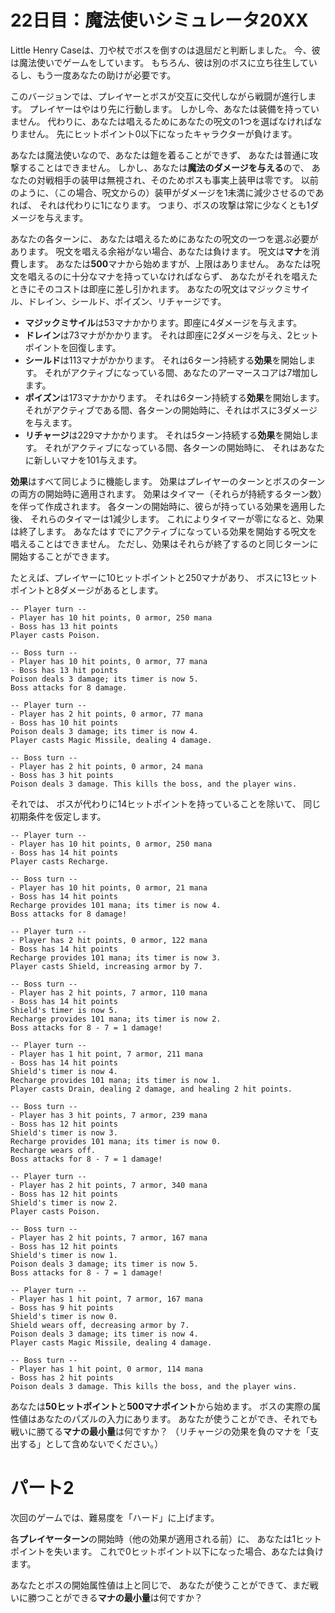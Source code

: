 # 22日目：魔法使いシミュレータ20XX

Little Henry Caseは、刀や杖でボスを倒すのは退屈だと判断しました。
今、彼は魔法使いでゲームをしています。
もちろん、彼は別のボスに立ち往生しているし、もう一度あなたの助けが必要です。

このバージョンでは、プレイヤーとボスが交互に交代しながら戦闘が進行します。
プレイヤーはやはり先に行動します。
しかし今、あなたは装備を持っていません。
代わりに、あなたは唱えるためにあなたの呪文の1つを選ばなければなりません。
先にヒットポイント0以下になったキャラクターが負けます。

あなたは魔法使いなので、あなたは鎧を着ることができず、
あなたは普通に攻撃することはできません。
しかし、あなたは**魔法のダメージを与える**ので、
あなたの対戦相手の装甲は無視され、そのためボスも事実上装甲は零です。
以前のように、（この場合、呪文からの）装甲がダメージを1未満に減少させるのであれば、
それは代わりに1になります。
つまり、ボスの攻撃は常に少なくとも1ダメージを与えます。

あなたの各ターンに、
あなたは唱えるためにあなたの呪文の一つを選ぶ必要があります。
呪文を唱える余裕がない場合、あなたは負けます。
呪文は**マナ**を消費します。
あなたは**500**マナから始めますが、上限はありません。
あなたは呪文を唱えるのに十分なマナを持っていなければならず、
あなたがそれを唱えたときにそのコストは即座に差し引かれます。
あなたの呪文はマジックミサイル、ドレイン、シールド、ポイズン、リチャージです。

- **マジックミサイル**は53マナかかります。即座に4ダメージを与えます。
- **ドレイン**は73マナがかかります。
それは即座に2ダメージを与え、2ヒットポイントを回復します。
- **シールド**は113マナがかかります。
それは6ターン持続する**効果**を開始します。
それがアクティブになっている間、あなたのアーマースコアは7増加します。
- **ポイズン**は173マナかかります。
それは6ターン持続する**効果**を開始します。
それがアクティブである間、各ターンの開始時に、それはボスに3ダメージを与えます。
- **リチャージ**は229マナかかります。
それは5ターン持続する**効果**を開始します。
それがアクティブになっている間、各ターンの開始時に、
それはあなたに新しいマナを101与えます。

**効果**はすべて同じように機能します。
効果はプレイヤーのターンとボスのターンの両方の開始時に適用されます。
効果はタイマー（それらが持続するターン数）を伴って作成されます。
各ターンの開始時に、彼らが持っている効果を適用した後、
それらのタイマーは1減少します。
これによりタイマーが零になると、効果は終了します。
あなたはすでにアクティブになっている効果を開始する呪文を唱えることはできません。
ただし、効果はそれらが終了するのと同じターンに開始することができます。

たとえば、プレイヤーに10ヒットポイントと250マナがあり、
ボスに13ヒットポイントと8ダメージがあるとします。

~~~
-- Player turn --
- Player has 10 hit points, 0 armor, 250 mana
- Boss has 13 hit points
Player casts Poison.

-- Boss turn --
- Player has 10 hit points, 0 armor, 77 mana
- Boss has 13 hit points
Poison deals 3 damage; its timer is now 5.
Boss attacks for 8 damage.

-- Player turn --
- Player has 2 hit points, 0 armor, 77 mana
- Boss has 10 hit points
Poison deals 3 damage; its timer is now 4.
Player casts Magic Missile, dealing 4 damage.

-- Boss turn --
- Player has 2 hit points, 0 armor, 24 mana
- Boss has 3 hit points
Poison deals 3 damage. This kills the boss, and the player wins.
~~~

それでは、
ボスが代わりに14ヒットポイントを持っていることを除いて、
同じ初期条件を仮定します。

~~~
-- Player turn --
- Player has 10 hit points, 0 armor, 250 mana
- Boss has 14 hit points
Player casts Recharge.

-- Boss turn --
- Player has 10 hit points, 0 armor, 21 mana
- Boss has 14 hit points
Recharge provides 101 mana; its timer is now 4.
Boss attacks for 8 damage!

-- Player turn --
- Player has 2 hit points, 0 armor, 122 mana
- Boss has 14 hit points
Recharge provides 101 mana; its timer is now 3.
Player casts Shield, increasing armor by 7.

-- Boss turn --
- Player has 2 hit points, 7 armor, 110 mana
- Boss has 14 hit points
Shield's timer is now 5.
Recharge provides 101 mana; its timer is now 2.
Boss attacks for 8 - 7 = 1 damage!

-- Player turn --
- Player has 1 hit point, 7 armor, 211 mana
- Boss has 14 hit points
Shield's timer is now 4.
Recharge provides 101 mana; its timer is now 1.
Player casts Drain, dealing 2 damage, and healing 2 hit points.

-- Boss turn --
- Player has 3 hit points, 7 armor, 239 mana
- Boss has 12 hit points
Shield's timer is now 3.
Recharge provides 101 mana; its timer is now 0.
Recharge wears off.
Boss attacks for 8 - 7 = 1 damage!

-- Player turn --
- Player has 2 hit points, 7 armor, 340 mana
- Boss has 12 hit points
Shield's timer is now 2.
Player casts Poison.

-- Boss turn --
- Player has 2 hit points, 7 armor, 167 mana
- Boss has 12 hit points
Shield's timer is now 1.
Poison deals 3 damage; its timer is now 5.
Boss attacks for 8 - 7 = 1 damage!

-- Player turn --
- Player has 1 hit point, 7 armor, 167 mana
- Boss has 9 hit points
Shield's timer is now 0.
Shield wears off, decreasing armor by 7.
Poison deals 3 damage; its timer is now 4.
Player casts Magic Missile, dealing 4 damage.

-- Boss turn --
- Player has 1 hit point, 0 armor, 114 mana
- Boss has 2 hit points
Poison deals 3 damage. This kills the boss, and the player wins.
~~~

あなたは**50ヒットポイント**と**500マナポイント**から始めます。
ボスの実際の属性値はあなたのパズルの入力にあります。
あなたが使うことができ、それでも戦いに勝てる**マナの最小量**は何ですか？
（リチャージの効果を負のマナを「支出する」として含めないでください。）

# パート2

次回のゲームでは、難易度を「ハード」に上げます。

各**プレイヤーターン**の開始時（他の効果が適用される前）に、
あなたは1ヒットポイントを失います。
これで0ヒットポイント以下になった場合、あなたは負けます。

あなたとボスの開始属性値は上と同じで、
あなたが使うことができて、まだ戦いに勝つことができる**マナの最小量**は何ですか？
